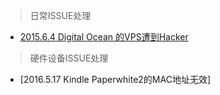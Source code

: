 > 日常ISSUE处理

+ [2015.6.4  Digital Ocean 的VPS遭到Hacker](https://github.com/hashmaparraylist/Issue/tree/master/DO_649672)

> 硬件设备ISSUE处理

+ [2016.5.17 Kindle Paperwhite2的MAC地址无效]
